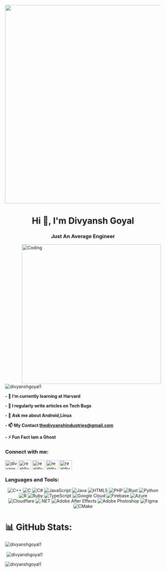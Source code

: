 
 <p align="center">
  <img src="https://i.pinimg.com/originals/50/0d/05/500d05bcbc3c80383458ee245122acb8.gif" width="1280" height="640" />
</p>




<h1 align="center">Hi 👋, I'm Divyansh Goyal</h1>
<h3 align="center">Just An Average Engineer</h3>
<img align="right" alt="Coding" width="450" src="https://media2.giphy.com/media/v1.Y2lkPTc5MGI3NjExZnhnZXFpOTNzeTljNXpxc3F4ZDJwc2d0bHNveDV3OWRnbmxiN2lpMSZlcD12MV9pbnRlcm5hbF9naWZfYnlfaWQmY3Q9Zw/L8K62iTDkzGX6/giphy.gif">



<p align="left"> <img src="https://komarev.com/ghpvc/?username=divyanshgoyal1&label=Profile%20views&color=0e75b6&style=flat" alt="divyanshgoyal1" /> </p>


**- 🌱 I’m currently learning at Harvard**

**- 📝 I regularly write articles on Tech Bugs**

**- 💬 Ask me about Android,Linux**

**- 📫 My Contact thedivyanshindustries@gmail.com**

**- ⚡ Fun Fact Iam a Ghost**

<h3 align="left">Connect with me:</h3>
<p align="left">
<a href="https://twitter.com/divyanshgoyalog" target="blank"><img align="center" src="https://raw.githubusercontent.com/rahuldkjain/github-profile-readme-generator/master/src/images/icons/Social/twitter.svg" alt="divyanshgoyalog" height="30" width="40" /></a>
<a href="https://linkedin.com/in/realdivyanshgoyal" target="blank"><img align="center" src="https://raw.githubusercontent.com/rahuldkjain/github-profile-readme-generator/master/src/images/icons/Social/linked-in-alt.svg" alt="realdivyanshgoyal" height="30" width="40" /></a>
<a href="https://codesandbox.com/realdivyanshgoyal" target="blank"><img align="center" src="https://raw.githubusercontent.com/rahuldkjain/github-profile-readme-generator/master/src/images/icons/Social/codesandbox.svg" alt="realdivyanshgoyal" height="30" width="40" /></a>
<a href="https://instagram.com/realdivyanshgoyal" target="blank"><img align="center" src="https://raw.githubusercontent.com/rahuldkjain/github-profile-readme-generator/master/src/images/icons/Social/instagram.svg" alt="realdivyanshgoyal" height="30" width="40" /></a>
<a href="https://www.leetcode.com/realdivyanshgoyal" target="blank"><img align="center" src="https://raw.githubusercontent.com/rahuldkjain/github-profile-readme-generator/master/src/images/icons/Social/leet-code.svg" alt="realdivyanshgoyal" height="30" width="40" /></a>
</p>

<h3 align="left">Languages and Tools:</h3>

<p align="center">
  <img src="https://skillicons.dev/icons?i=cpp" title="C++" />
  <img src="https://skillicons.dev/icons?i=c" title="C" />
  <img src="https://skillicons.dev/icons?i=cs" title="C#" />
  <img src="https://skillicons.dev/icons?i=js" title="JavaScript" />
  <img src="https://skillicons.dev/icons?i=java" title="Java" />
  <img src="https://skillicons.dev/icons?i=html" title="HTML5" />
  <img src="https://skillicons.dev/icons?i=php" title="PHP" />
  <img src="https://skillicons.dev/icons?i=rust" title="Rust" />
  <img src="https://skillicons.dev/icons?i=py" title="Python" />
  <img src="https://skillicons.dev/icons?i=r" title="R" />
  <img src="https://skillicons.dev/icons?i=ruby" title="Ruby" />
  <img src="https://skillicons.dev/icons?i=ts" title="TypeScript" />
  <img src="https://skillicons.dev/icons?i=gcp" title="Google Cloud" />
  <img src="https://skillicons.dev/icons?i=firebase" title="Firebase" />
  <img src="https://skillicons.dev/icons?i=azure" title="Azure" />
  <img src="https://skillicons.dev/icons?i=cloudflare" title="Cloudflare" />
  <img src="https://skillicons.dev/icons?i=dotnet" title=".NET" />
  <img src="https://skillicons.dev/icons?i=ae" title="Adobe After Effects" />
  <img src="https://skillicons.dev/icons?i=ps" title="Adobe Photoshop" />
  <img src="https://skillicons.dev/icons?i=figma" title="Figma" />
  <img src="https://skillicons.dev/icons?i=cmake" title="CMake" />
</p>

# 📊 GitHub Stats:

<p><img align="center" src="https://github-readme-stats.vercel.app/api/top-langs?username=divyanshgoyal1&show_icons=true&locale=en&layout=compact" alt="divyanshgoyal1" /></p>

<p>&nbsp;<img align="center" src="https://github-readme-stats.vercel.app/api?username=divyanshgoyal1&show_icons=true&locale=en" alt="divyanshgoyal1" /></p>

<p><img align="center" src="https://github-readme-streak-stats.herokuapp.com/?user=divyanshgoyal1&" alt="divyanshgoyal1" /></p>
